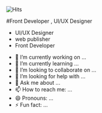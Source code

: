 <img src="https://camo.githubusercontent.com/1b0ab619bdc28065507e97cac0d8c626c04ec01dbcf9311fad1537ef4ea7ae8b/68747470733a2f2f686974732e736565796f756661726d2e636f6d2f6170692f636f756e742f696e63722f62616467652e7376673f75726c3d68747470732533412532462532466769746875622e636f6d2532467a7a737a61" alt="Hits" data-canonical-src="https://hits.seeyoufarm.com/api/count/incr/badge.svg?url=https%3A%2F%2Fgithub.com%2Fzzsza" style="max-width: 100%;">

#Front Developer , UI/UX Designer 

<ul>
<li>UI/UX Designer</li>
<li>web publisher</li>
<li>Front Developer</li>
</ul>

- 🔭 I’m currently working on ...
- 🌱 I’m currently learning ...
- 👯 I’m looking to collaborate on ...
- 🤔 I’m looking for help with ...
- 💬 Ask me about ...
- 📫 How to reach me: ...
- 😄 Pronouns: ...
- ⚡ Fun fact: ...

